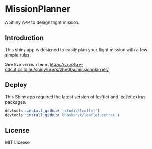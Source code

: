 # MissionPlanner
A Shiny APP to design flight mission. 

## Introduction

This shiny app is designed to easily plan your flight mission with a few simple rules.

See live version here: https://croptsrv-cdc.it.csiro.au/shiny/users/zhe00a/missionplanner/

## Deploy 
This Shiny app required the latest version of leaftlet and leatlet.extras packages.
```r
devtools::install_github('rstudio/leaflet')
devtools::install_github('bhaskarvk/leaflet.extras')
```

## License
MIT License

